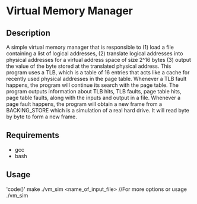 # Virtual Memory Manager #
## Description ##
A simple virtual memory manager that is responsible to 
(1) load a file containing a list of logical addresses, 
(2) translate logical addresses into physical addresses for a virtual address space of size 2^16 bytes
(3) output the value of the byte stored at the translated physical address.
This program uses a TLB, which is a table of 16 entries that acts like a cache for recently used physical addresses in the page table.
Whenever a TLB fault happens, the program will continue its search with the page table.
The program outputs information about TLB hits, TLB faults, page table hits, page table faults, along with the inputs and output in a file.
Whenever a page fault happens, the program will obtain a new frame from a BACKING_STORE which is a simulation of a real hard drive.
It will read byte by byte to form a new frame.

## Requirements ##
* gcc
* bash

## Usage ##
'code()'
make 
./vm_sim <name_of_input_file>
//For more options or usage 
./vm_sim

